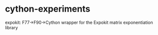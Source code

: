 cython-experiments
==================

expokit: F77->F90->Cython wrapper for the Expokit matrix exponentiation library

